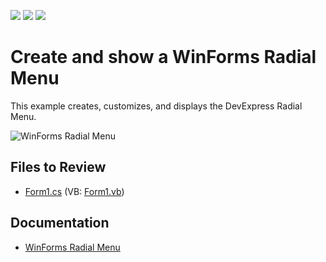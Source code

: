 <!-- default badges list -->
![](https://img.shields.io/endpoint?url=https://codecentral.devexpress.com/api/v1/VersionRange/128616535/16.2.3%2B)
[![](https://img.shields.io/badge/Open_in_DevExpress_Support_Center-FF7200?style=flat-square&logo=DevExpress&logoColor=white)](https://supportcenter.devexpress.com/ticket/details/E4311)
[![](https://img.shields.io/badge/📖_How_to_use_DevExpress_Examples-e9f6fc?style=flat-square)](https://docs.devexpress.com/GeneralInformation/403183)
<!-- default badges end -->

# Create and show a WinForms Radial Menu

This example creates, customizes, and displays the DevExpress Radial Menu.

![WinForms Radial Menu](https://raw.githubusercontent.com/DevExpress-Examples/how-to-create-and-show-a-radial-menu-e4311/16.2.3%2B/media/winforms-radial-menu.png)


## Files to Review

* [Form1.cs](./CS/CreateRadialMenu/Form1.cs) (VB: [Form1.vb](./VB/CreateRadialMenu/Form1.vb))


## Documentation

* [WinForms Radial Menu](https://docs.devexpress.com/WindowsForms/14628/controls-and-libraries/ribbon-bars-and-menu/radial-menu)
